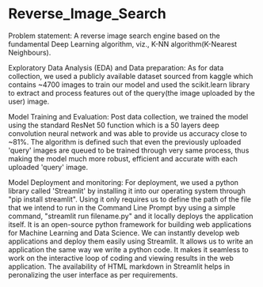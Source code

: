 # Reverse_Image_Search
Problem statement:
A reverse image search engine based on the fundamental Deep Learning algorithm, viz., K-NN algorithm(K-Nearest Neighbours). 


Exploratory Data Analysis (EDA) and Data preparation:
As for data collection, we used a publicly available dataset sourced from kaggle which contains ~4700 images to train our model and used the scikit.learn library to extract and process features out of the query(the image uploaded by the user) image.


Model Training and Evaluation:
Post data collection, we trained the model using the standard ResNet 50 function which is a 50 layers deep convolution neural network and was able to provide us accuracy close to ~81%. The algorithm is defined such that even the previously uploaded 'query' images are queued to be trained through very same process, thus making the model much more robust, efficient and accurate with each uploaded 'query' image.


Model Deployment and monitoring:
For deployment, we used a python library called 'Streamlit' by installing it into our operating system through "pip install streamlit". Using it only requires us to define the path of the file that we intend to run in the Command Line Prompt byy using a simple command, "streamlit run filename.py" and it locally deploys the application itself. 
It is an open-source python framework for building web applications for Machine Learning and Data Science. We can instantly develop web applications and deploy them easily using Streamlit. It allows us to write an application the same way we write a python code. It makes it seamless to work on the interactive loop of coding and viewing results in the web application. The availability of HTML markdown in Streamlit helps in peronalizing the user interface as per requirements.
